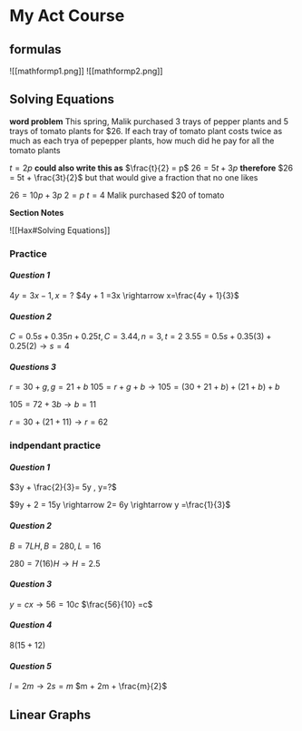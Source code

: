 
# My Act Course
## formulas
![[mathformp1.png]]
![[mathformp2.png]]

## Solving Equations
__word problem__
This spring, Malik purchased 3 trays of pepper plants and 5 trays of tomato plants for $26. If each tray of tomato plant costs twice as much as each trya of pepepper plants, how much did he pay for all the tomato plants

$t =2p$ __could also write this as__ $\frac{t}{2} = p$
$26 = 5t+3p$ __therefore__ $26 = 5t + \frac{3t}{2}$ but that would give a fraction that no one likes

$26 = 10p+3p$
$2 = p$
$t = 4$
Malik purchased $20 of tomato

__Section Notes__ 

![[Hax#Solving Equations]]

### Practice

#### _Question 1_
$4y= 3x-1 , x=?$
$4y + 1 =3x \rightarrow x=\frac{4y + 1}{3}$

#### _Question 2_
$C = 0.5s + 0.35n + 0.25t , C=3.44 , n=3, t=2$
$3.55 = 0.5s + 0.35(3) + 0.25(2) \rightarrow s = 4$
#### _Questions 3_
$r = 30 + g , g= 21 + b$
$105 = r + g + b \rightarrow 105 = (30 + 21+ b) + (21 + b) + b$

$105 = 72 + 3b \rightarrow b = 11$

$r = 30 + (21 + 11) \rightarrow r = 62$

 ### indpendant practice 
 
 #### _Question 1_
 $3y + \frac{2}{3}= 5y , y=?$
 
 $9y + 2 = 15y  \rightarrow 2= 6y \rightarrow y =\frac{1}{3}$
 
 #### _Question 2_
 
 $B = 7LH, B = 280, L = 16$
 
 $280  = 7(16)H \rightarrow H = 2.5$
 
#### _Question 3_
$y = cx \rightarrow 56 = 10c$
$\frac{56}{10} =c$


#### _Question 4_

$8(15 + 12)$

#### _Question 5_

$l = 2m \rightarrow 2s = m$
$m + 2m + \frac{m}{2}$



 
 



## Linear Graphs